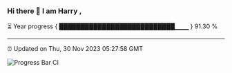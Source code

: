 ### Hi there 👋 I am Harry , 

⏳ Year progress { ███████████████████████████▁▁▁ } 91.30 %

---

⏰ Updated on Thu, 30 Nov 2023 05:27:58 GMT

![Progress Bar CI](https://github.com/duykhang68/duykhang68/workflows/Progress%20Bar%20CI/badge.svg)
